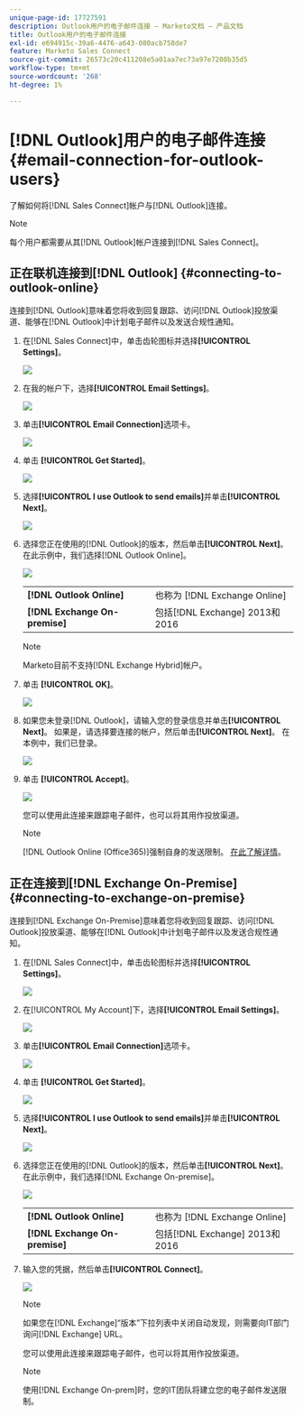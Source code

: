```yaml
---
unique-page-id: 17727591
description: Outlook用户的电子邮件连接 — Marketo文档 — 产品文档
title: Outlook用户的电子邮件连接
exl-id: e694915c-39a6-4476-a643-080acb758de7
feature: Marketo Sales Connect
source-git-commit: 26573c20c411208e5a01aa7ec73a97e7208b35d5
workflow-type: tm+mt
source-wordcount: '268'
ht-degree: 1%

---
```


# [!DNL Outlook]用户的电子邮件连接 {#email-connection-for-outlook-users}

了解如何将[!DNL Sales Connect]帐户与[!DNL Outlook]连接。

>[!NOTE]
>
>每个用户都需要从其[!DNL Outlook]帐户连接到[!DNL Sales Connect]。

## 正在联机连接到[!DNL Outlook] {#connecting-to-outlook-online}

连接到[!DNL Outlook]意味着您将收到回复跟踪、访问[!DNL Outlook]投放渠道、能够在[!DNL Outlook]中计划电子邮件以及发送合规性通知。

1. 在[!DNL Sales Connect]中，单击齿轮图标并选择&#x200B;**[!UICONTROL Settings]**。

   ![](assets/one.png)

1. 在我的帐户下，选择&#x200B;**[!UICONTROL Email Settings]**。

   ![](assets/two.png)

1. 单击&#x200B;**[!UICONTROL Email Connection]**&#x200B;选项卡。

   ![](assets/three.png)

1. 单击 **[!UICONTROL Get Started]**。

   ![](assets/four.png)

1. 选择&#x200B;**[!UICONTROL I use Outlook to send emails]**&#x200B;并单击&#x200B;**[!UICONTROL Next]**。

   ![](assets/five-a.png)

1. 选择您正在使用的[!DNL Outlook]的版本，然后单击&#x200B;**[!UICONTROL Next]**。 在此示例中，我们选择[!DNL Outlook Online]。

   ![](assets/six-a.png)

   <table>
    <tbody>
     <tr>
      <td><strong>[!DNL Outlook Online]</strong></td>
      <td>也称为 [!DNL Exchange Online]</td>
     </tr>
     <tr>
      <td><strong>[!DNL Exchange On-premise]</strong></td>
      <td>包括[!DNL Exchange] 2013和2016</td>
     </tr>
    </tbody>
   </table>

   >[!NOTE]
   >
   >Marketo目前不支持[!DNL Exchange Hybrid]帐户。

1. 单击 **[!UICONTROL OK]**。

   ![](assets/seven-a.png)

1. 如果您未登录[!DNL Outlook]，请输入您的登录信息并单击&#x200B;**[!UICONTROL Next]**。 如果是，请选择要连接的帐户，然后单击&#x200B;**[!UICONTROL Next]**。 在本例中，我们已登录。

   ![](assets/eight-a.png)

1. 单击 **[!UICONTROL Accept]**。

   ![](assets/nine-a.png)

   您可以使用此连接来跟踪电子邮件，也可以将其用作投放渠道。

   >[!NOTE]
   >
   >[!DNL Outlook Online (Office365)]强制自身的发送限制。 [在此了解详情](/help/marketo/product-docs/marketo-sales-connect/email/email-delivery/email-connection-throttling.md#email-provider-limits)。

## 正在连接到[!DNL Exchange On-Premise] {#connecting-to-exchange-on-premise}

连接到[!DNL Exchange On-Premise]意味着您将收到回复跟踪、访问[!DNL Outlook]投放渠道、能够在[!DNL Outlook]中计划电子邮件以及发送合规性通知。

1. 在[!DNL Sales Connect]中，单击齿轮图标并选择&#x200B;**[!UICONTROL Settings]**。

   ![](assets/one.png)

1. 在[!UICONTROL My Account]下，选择&#x200B;**[!UICONTROL Email Settings]**。

   ![](assets/two.png)

1. 单击&#x200B;**[!UICONTROL Email Connection]**&#x200B;选项卡。

   ![](assets/three.png)

1. 单击 **[!UICONTROL Get Started]**。

   ![](assets/four.png)

1. 选择&#x200B;**[!UICONTROL I use Outlook to send emails]**&#x200B;并单击&#x200B;**[!UICONTROL Next]**。

   ![](assets/five-a.png)

1. 选择您正在使用的[!DNL Outlook]的版本，然后单击&#x200B;**[!UICONTROL Next]**。 在此示例中，我们选择[!DNL Exchange On-premise]。

   ![](assets/six-b.png)

   <table>
    <tbody>
     <tr>
      <td><strong>[!DNL Outlook Online]</strong></td>
      <td>也称为 [!DNL Exchange Online]</td>
     </tr>
     <tr>
      <td><strong>[!DNL Exchange On-premise]</strong></td>
      <td>包括[!DNL Exchange] 2013和2016</td>
     </tr>
    </tbody>
   </table>

1. 输入您的凭据，然后单击&#x200B;**[!UICONTROL Connect]**。

   ![](assets/seven-b.png)

   >[!NOTE]
   >
   >如果您在[!DNL Exchange]“版本”下拉列表中关闭自动发现，则需要向IT部门询问[!DNL Exchange] URL。

   您可以使用此连接来跟踪电子邮件，也可以将其用作投放渠道。

   >[!NOTE]
   >
   >使用[!DNL Exchange On-prem]时，您的IT团队将建立您的电子邮件发送限制。
